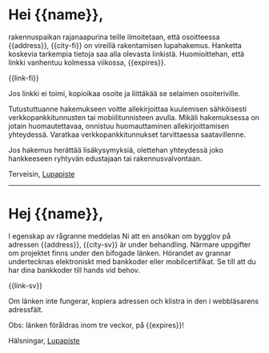 # Hei {{name}},

rakennuspaikan rajanaapurina teille ilmoitetaan, ett&auml; osoitteessa {{address}}, {{city-fi}} on vireill&auml; rakentamisen lupahakemus. Hanketta koskevia tarkempia tietoja saa alla olevasta linkist&auml;. Huomioittehan, että linkki vanhentuu kolmessa viikossa, {{expires}}.

  {{link-fi}}

Jos linkki ei toimi, kopioikaa osoite ja liitt&auml;k&auml;&auml; se selaimen osoiteriville.

Tutustuttuanne hakemukseen voitte allekirjoittaa kuulemisen s&auml;hk&ouml;isesti verkkopankkitunnusten tai mobiilitunnisteen avulla. Mikäli hakemuksessa on jotain huomautettavaa, onnistuu huomauttaminen allekirjoittamisen yhteydessä. Varatkaa verkkopankkitunnukset tarvittaessa saatavillenne.

Jos hakemus herättää lisäkysymyksiä, olettehan yhteydessä joko hankkeeseen ryhtyvän edustajaan tai rakennusvalvontaan.

Terveisin,
[Lupapiste](https://www.lupapiste.fi/)

---

# Hej {{name}},

I egenskap av r&aring;granne meddelas Ni att en ans&ouml;kan om bygglov p&aring; adressen {{address}}, {{city-sv}} &auml;r under behandling. N&auml;rmare uppgifter om projektet finns under den bifogade l&auml;nken. H&ouml;randet av grannar undertecknas elektroniskt med bankkoder eller mobilcertifikat. Se till att du har dina bankkoder till hands vid behov.

  {{link-sv}}

Om l&auml;nken inte fungerar, kopiera adressen och klistra in den i webbl&auml;sarens adressf&auml;lt.

Obs: l&auml;nken föråldras inom tre veckor, på {{expires}}!

Hälsningar,
[Lupapiste](https://www.lupapiste.fi/)
